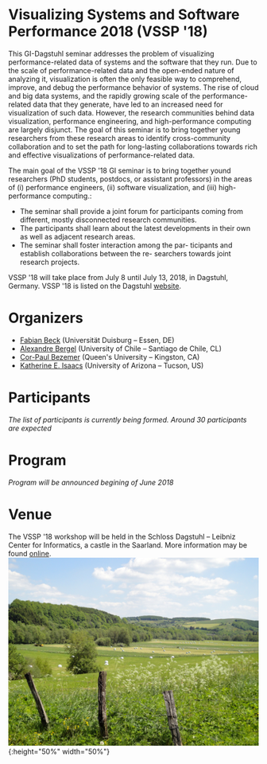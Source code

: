 # Visualizing Systems and Software Performance 2018 (VSSP '18)


This GI-Dagstuhl seminar addresses the problem of visualizing performance-related data of systems and the software that they run. Due to the scale of performance-related data and the open-ended nature of analyzing it, visualization is often the only feasible way to comprehend, improve, and debug the performance behavior of systems. The rise of cloud and big data systems, and the rapidly growing scale of the performance-related data that they generate, have led to an increased need for visualization of such data. However, the research communities behind data visualization, performance engineering, and high-performance computing are largely disjunct. The goal of this seminar is to bring together young researchers from these research areas to identify cross-community collaboration and to set the path for long-lasting collaborations towards rich and effective visualizations of performance-related data.

The main goal of the VSSP '18 GI seminar is to bring together yound researchers (PhD students, postdocs, or assistant professors) in the areas of (i) performance engineers, (ii) software visualization, and (iii) high-performance computing.:
- The seminar shall provide a joint forum for participants coming from different, mostly disconnected research communities.
- The participants shall learn about the latest developments in their own as well as adjacent research areas.
- The seminar shall foster interaction among the par- ticipants and establish collaborations between the re- searchers towards joint research projects.

VSSP '18 will take place from July 8 until July 13, 2018, in Dagstuhl, Germany. VSSP '18 is listed on the Dagstuhl [website](http://www.dagstuhl.de/no_cache/en/program/calendar/evhp/?semnr=18283).

# Organizers
- [Fabian Beck](https://www.vis.wiwi.uni-due.de/en/team/fabian-beck/) (Universität Duisburg – Essen, DE)
- [Alexandre Bergel](http://bergel.eu) (University of Chile – Santiago de Chile, CL)
- [Cor-Paul Bezemer](http://sailhome.cs.queensu.ca/~corpaul/) (Queen's University – Kingston, CA)
- [Katherine E. Isaacs](http://idav.ucdavis.edu/~ki/) (University of Arizona – Tucson, US)

# Participants

*The list of participants is currently being formed. Around 30 participants are expected*

# Program

*Program will be announced begining of June 2018*

# Venue

The VSSP '18 workshop will be held in the Schloss Dagstuhl – Leibniz Center for Informatics, a castle in the Saarland. More information may be found [online](http://www.dagstuhl.de/en/about-dagstuhl/).
![alt txt](img/DSC00719.jpg){:height="50%" width="50%"}